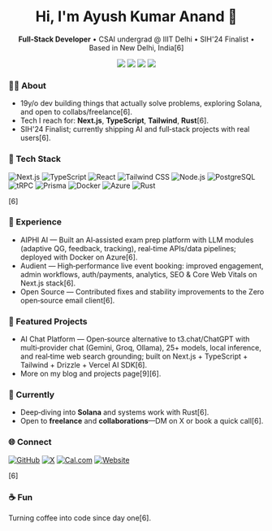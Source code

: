 <!-- Profile Header -->
<h1 align="center">Hi, I'm Ayush Kumar Anand 👋</h1>
<p align="center">
  <b>Full‑Stack Developer</b> • CSAI undergrad @ IIIT Delhi • SIH'24 Finalist • Based in New Delhi, India[6]
</p>
<p align="center">
  <a href="https://github.com/ayushk-1801"><img src="https://img.shields.io/badge/GitHub-ayushk--1801-181717?logo=github" /></a>
  <a href="https://ayushk.me"><img src="https://img.shields.io/badge/Portfolio-ayushk.me-1f6feb?logo=vercel" /></a>
  <a href="https://x.com/ayushktwt"><img src="https://img.shields.io/badge/X-@ayushktwt-000000?logo=x" /></a>
  <a href="https://cal.com/ayush-kumar-anand"><img src="https://img.shields.io/badge/Book%20a%20call-Cal.com-111?logo=caldotcom" /></a>
</p>

<!-- About -->
### 👨‍💻 About
- 19y/o dev building things that actually solve problems, exploring Solana, and open to collabs/freelance[6].  
- Tech I reach for: <b>Next.js</b>, <b>TypeScript</b>, <b>Tailwind</b>, <b>Rust</b>[6].  
- SIH'24 Finalist; currently shipping AI and full‑stack projects with real users[6].

<!-- Skills / Stack -->
### 🧰 Tech Stack
<p>
  <img alt="Next.js" src="https://img.shields.io/badge/Next.js-000000?logo=nextdotjs" />
  <img alt="TypeScript" src="https://img.shields.io/badge/TypeScript-3178C6?logo=typescript&logoColor=fff" />
  <img alt="React" src="https://img.shields.io/badge/React-20232a?logo=react&logoColor=61DAFB" />
  <img alt="Tailwind CSS" src="https://img.shields.io/badge/Tailwind-38B2AC?logo=tailwindcss&logoColor=fff" />
  <img alt="Node.js" src="https://img.shields.io/badge/Node.js-339933?logo=nodedotjs&logoColor=fff" />
  <img alt="PostgreSQL" src="https://img.shields.io/badge/Postgres-4169E1?logo=postgresql&logoColor=fff" />
  <img alt="tRPC" src="https://img.shields.io/badge/tRPC-2596be?logo=trpc&logoColor=fff" />
  <img alt="Prisma" src="https://img.shields.io/badge/Prisma-2D3748?logo=prisma&logoColor=fff" />
  <img alt="Docker" src="https://img.shields.io/badge/Docker-2496ED?logo=docker&logoColor=fff" />
  <img alt="Azure" src="https://img.shields.io/badge/Azure-0078D4?logo=microsoftazure&logoColor=fff" />
  <img alt="Rust" src="https://img.shields.io/badge/Rust-000000?logo=rust&logoColor=fff" />
</p>[6]

<!-- Experience -->
### 💼 Experience
- AIPHI AI — Built an AI‑assisted exam prep platform with LLM modules (adaptive QG, feedback, tracking), real‑time APIs/data pipelines; deployed with Docker on Azure[6].  
- Audient — High‑performance live event booking: improved engagement, admin workflows, auth/payments, analytics, SEO & Core Web Vitals on Next.js stack[6].  
- Open Source — Contributed fixes and stability improvements to the Zero open‑source email client[6].

<!-- Featured Projects -->
### 🚀 Featured Projects
- AI Chat Platform — Open‑source alternative to t3.chat/ChatGPT with multi‑provider chat (Gemini, Groq, Ollama), 25+ models, local inference, and real‑time web search grounding; built on Next.js + TypeScript + Tailwind + Drizzle + Vercel AI SDK[6].  
- More on my blog and projects page[9][6].

<!-- What I'm up to -->
### 🔭 Currently
- Deep‑diving into <b>Solana</b> and systems work with Rust[6].  
- Open to <b>freelance</b> and <b>collaborations</b>—DM on X or book a quick call[6].

<!-- Connect -->
### 🌐 Connect
<p>
  <a href="https://github.com/ayushk-1801"><img alt="GitHub" src="https://img.shields.io/badge/GitHub-ayushk--1801-181717?logo=github" /></a>
  <a href="https://x.com/ayushktwt"><img alt="X" src="https://img.shields.io/badge/X-@ayushktwt-000000?logo=x" /></a>
  <a href="https://cal.com/ayush-kumar-anand"><img alt="Cal.com" src="https://img.shields.io/badge/Cal.com-Book%20a%20slot-111?logo=caldotcom" /></a>
  <a href="https://ayushk.me"><img alt="Website" src="https://img.shields.io/badge/Website-ayushk.me-1f6feb?logo=vercel" /></a>
</p>[6]

<!-- Fun -->
### ☕ Fun
Turning coffee into code since day one[6].
